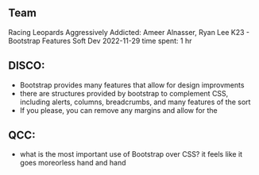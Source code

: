 ## Team

Racing Leopards Aggressively Addicted: Ameer Alnasser, Ryan Lee
K23 - Bootstrap Features
Soft Dev
2022-11-29
time spent: 1 hr


## DISCO:
- Bootstrap provides many features that allow for design improvments
- there are structures provided by bootstrap to complement CSS, including alerts, columns, breadcrumbs, and many features of the sort
- If you please, you can remove any margins and allow for the 
## QCC:
- what is the most important use of Bootstrap over CSS? it feels like it goes moreorless hand and hand

